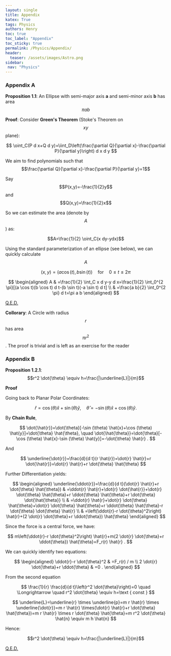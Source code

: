 ```yaml
---
layout: single
title: Appendix
katex: True
tags: Physics
authors: Henry
toc: true
toc_label: "Appendix"
toc_sticky: true
permalink: /Physics/Appendix/
header:
  teaser: /assets/images/Astro.png
sidebar:
 nav: "Physics"
---
```


### Appendix A
**Proposition 1.1**: An Ellipse with semi-major axis **a** and semi-minor axis **b**  has area $$\pi ab $$

**Proof**:
Consider **Green's Theorem** (Stoke's Theorem on $$xy$$ plane):

$$
\oint_C(P d x+Q d y)=\iint_D\left(\frac{\partial Q}{\partial x}-\frac{\partial P}{\partial y}\right) d x d y
$$

We aim to find polynomials such that $$\frac{\partial Q}{\partial x}-\frac{\partial P}{\partial y}=1$$

Say $$P(x,y)=-\frac{1}{2}y$$ and $$Q(x,y)=\frac{1}{2}x$$

So we can estimate the area (denote by $$A$$) as:

$$A=\frac{1}{2} \oint_C(x dy-ydx)$$

Using the standard parameterization of an ellipse (see below), we can quickly calculate $$A$$

$${\displaystyle (x,y)=(a\cos(t),b\sin(t))\quad {\text{for}}\quad 0\leq t\leq 2\pi }$$


$$
\begin{aligned}
A & =\frac{1}{2} \int_C x d y-y d x=\frac{1}{2} \int_0^{2 \pi}[(a \cos t)(b \cos t) d t-(b \sin t)(-a \sin t) d t] \\
& =\frac{a b}{2} \int_0^{2 \pi} d t=\pi a b
\end{aligned}
$$

 [Q.E.D.](https://en.wikipedia.org/wiki/Q.E.D.)

**Collorary**: A Circle with radius $$r$$ has area $$ \pi r^2$$. The proof is trivial and is left as an exercise for the reader

### Appendix B
**Proposition 1.2.1**: $$r^2 \dot{\theta} \equiv h=\frac{|\underline{L}|}{m}$$

**Proof**

Going back to Planar Polar Coordinates:

$$
\hat{r}=\cos (\theta) \hat{x}+\sin (\theta) \hat{y}, \quad \hat{\theta}=-\sin (\theta) \hat{x}+\cos (\theta) \hat{y} .
$$

By **Chain Rule**,

$$
\dot{\hat{r}}=\dot{\theta}[-\sin (\theta) \hat{x}+\cos (\theta) \hat{y}]=\dot{\theta} \hat{\theta}, \quad \dot{\hat{\theta}}=\dot{\theta}[-\cos (\theta) \hat{x}-\sin (\theta) \hat{y}]=-\dot{\theta} \hat{r} .
$$

And 

$$
\underline{\dot{r}}=\frac{d}{d t}(r \hat{r})=\dot{r} \hat{r}+r \dot{\hat{r}}=\dot{r} \hat{r}+r \dot{\theta} \hat{\theta}
$$

Further Differentiation yields:

$$
\begin{aligned}
\underline{\ddot{r}}=\frac{d}{d t}(\dot{r} \hat{r}+r \dot{\theta} \hat{\theta}) & =\ddot{r} \hat{r}+\dot{r} \dot{\hat{r}}+\dot{r} \dot{\theta} \hat{\theta}+r \ddot{\theta} \hat{\theta}+r \dot{\theta} \dot{\hat{\theta}} \\
& =\ddot{r} \hat{r}+\dot{r} \dot{\theta} \hat{\theta}+\dot{r} \dot{\theta} \hat{\theta}+r \ddot{\theta} \hat{\theta}-r \dot{\theta} \dot{\theta} \hat{r} \\
& =\left(\ddot{r}-r \dot{\theta}^2\right) \hat{r}+(2 \dot{r} \dot{\theta}+r \ddot{\theta}) \hat{\theta}
\end{aligned}
$$

Since the force is a central force, we have:

$$
m\left(\ddot{r}-r \dot{\theta}^2\right) \hat{r}+m(2 \dot{r} \dot{\theta}+r \ddot{\theta}) \hat{\theta}=F_r(r) \hat{r} .
$$

We can quickly identify two equations:

$$
\begin{aligned}
\ddot{r}-r \dot{\theta}^2 & =F_r(r) / m \\
2 \dot{r} \dot{\theta}+r \ddot{\theta} & =0 .
\end{aligned}
$$

From the second equation

$$
\frac{1}{r} \frac{d}{d t}\left(r^2 \dot{\theta}\right)=0 \quad \Longrightarrow \quad r^2 \dot{\theta} \equiv h=\text { const }
$$

$$
\underline{L}=\underline{r} \times \underline{p}=m r \hat{r} \times \underline{\dot{r}}=m r \hat{r} \times(\dot{r} \hat{r}+r \dot{\theta} \hat{\theta})=m r \hat{r} \times r \dot{\theta} \hat{\theta}=m r^2 \dot{\theta} \hat{n} \equiv m h \hat{n}
$$

Hence:

$$r^2 \dot{\theta} \equiv h=\frac{|\underline{L}|}{m}$$

[Q.E.D.](https://en.wikipedia.org/wiki/Q.E.D.)









